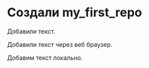 ﻿# Создали my_first_repo

Добавили текст.

Добавили текст через веб браузер.

Добавим текст локально.
